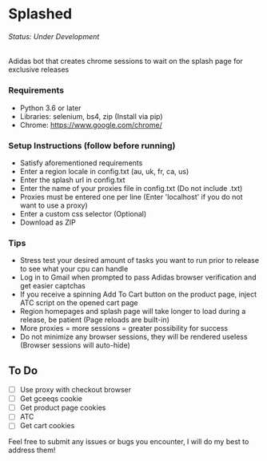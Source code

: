 # Splashed 
###### Status: Under Development
Adidas bot that creates chrome sessions to wait on the splash page for exclusive releases

### Requirements
- Python 3.6 or later
- Libraries: selenium, bs4, zip (Install via pip)
- Chrome: https://www.google.com/chrome/

### Setup Instructions (follow before running)
- Satisfy aforementioned requirements
- Enter a region locale in config.txt (au, uk, fr, ca, us)
- Enter the splash url in config.txt
- Enter the name of your proxies file in config.txt (Do not include .txt)
- Proxies must be entered one per line (Enter 'localhost' if you do not want to use a proxy)
- Enter a custom css selector (Optional)
- Download as ZIP

### Tips
- Stress test your desired amount of tasks you want to run prior to release to see what your cpu can handle
- Log in to Gmail when prompted to pass Adidas browser verification and get easier captchas
- If you receive a spinning Add To Cart button on the product page, inject ATC script on the opened cart page
- Region homepages and splash page will take longer to load during a release, be patient (Page reloads are built-in)
- More proxies = more sessions = greater possibility for success
- Do not minimize any browser sessions, they will be rendered useless (Browser sessions will auto-hide)

## To Do
- [ ] Use proxy with checkout browser
- [ ] Get gceeqs cookie
- [ ] Get product page cookies
- [ ] ATC
- [ ] Get cart cookies

Feel free to submit any issues or bugs you encounter, I will do my best to address them!
